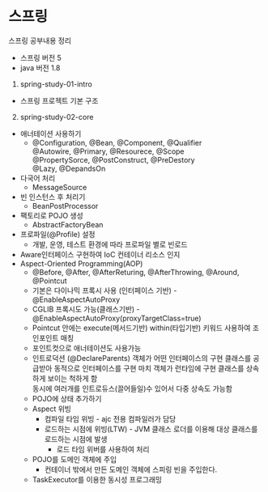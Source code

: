 # 스프링

스프링 공부내용 정리
* 스프링 버전 5  
* java 버전 1.8

1. spring-study-01-intro
  - 스프링 프로젝트 기본 구조
2. spring-study-02-core
  - 애너테이션 사용하기 
    - @Configuration, @Bean, @Component, @Qualifier  
      @Autowire, @Primary, @Resourece, @Scope  
      @PropertySorce, @PostConstruct, @PreDestory  
      @Lazy, @DepandsOn
  - 다국어 처리 
    - MessageSource
  - 빈 인스턴스 후 처리기
    - BeanPostProcessor
  - 팩토리로 POJO 생성
    - AbstractFactoryBean
  - 프로파일(@Profile) 설정
    - 개발, 운영, 테스트 환경에 따라 프로파일 별로 빈로드 
  - Aware인터페이스 구현하여 IoC 컨테이너 리소스 인지
  - Aspect-Oriented Programming(AOP)
    - @Before, @After, @AfterReturing, @AfterThrowing, @Around, @Pointcut
    - 기본은 다이나믹 프록시 사용 (인터페이스 기반) - @EnableAspectAutoProxy
    - CGLIB 프록시도 가능(클래스기반) - @EnableAspectAutoProxy(proxyTargetClass=true)
    - Pointcut 안에는 execute(메서드기반) within(타입기반) 키워드 사용하여 조인포인트 매칭
    - 포인트컷으로 애너테이션도 사용가능
    - 인트로덕션  (@DeclareParents)
             객체가 어떤 인터페이스의 구현 클래스를 공급받아 동적으로 인터페이스를 구현
             마치 객체가 런타임에 구현 클래스를 상속하게 보이는 척하게 함  
             동시에 여러개를 인트로듀스(끌어들일)수 있어서 다중 상속도 가능함
    - POJO에 상태 추가하기
    - Aspect 위빙
      - 컴파일 타임 위빙 - ajc 전용 컴파일러가 담당
      - 로드하는 시점에 위빙(LTW) - JVM 클래스 로더를 이용해 대상 클래스를 로드하는 시점에 발생
        - 로드 타임 위버를 사용하여 처리
    - POJO를 도메인 객체에 주입
      - 컨테이너 밖에서 만든 도메인 객체에 스피링 빈을 주입한다.
    - TaskExecutor를 이용한 동시성 프로그래밍

  
